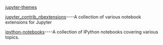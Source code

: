 [jupyter-themes](https://github.com/dunovank/jupyter-themes)

[jupyter_contrib_nbextensions](https://github.com/ipython-contrib/jupyter_contrib_nbextensions)----A collection of various notebook extensions for Jupyter 

[ipython-notebooks](https://github.com/jdwittenauer/ipython-notebooks)----A collection of IPython notebooks covering various topics.
